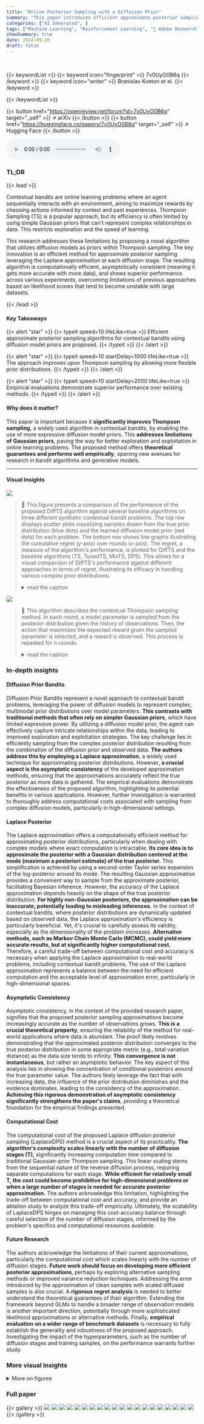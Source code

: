 ```yaml
---
title: "Online Posterior Sampling with a Diffusion Prior"
summary: "This paper introduces efficient approximate posterior sampling for contextual bandits using diffusion model priors, improving Thompson sampling's performance and expressiveness."
categories: ["AI Generated", ]
tags: ["Machine Learning", "Reinforcement Learning", "🏢 Adobe Research",]
showSummary: true
date: 2024-09-26
draft: false
---
```


<br>

{{< keywordList >}}
{{< keyword icon="fingerprint" >}} 7v0UyO0B6q {{< /keyword >}}
{{< keyword icon="writer" >}} Branislav Kveton et el. {{< /keyword >}}
 
{{< /keywordList >}}

{{< button href="https://openreview.net/forum?id=7v0UyO0B6q" target="_self" >}}
↗ arXiv
{{< /button >}}
{{< button href="https://huggingface.co/papers/7v0UyO0B6q" target="_self" >}}
↗ Hugging Face
{{< /button >}}



<audio controls>
    <source src="https://ai-paper-reviewer.com/7v0UyO0B6q/podcast.wav" type="audio/wav">
    Your browser does not support the audio element.
</audio>


### TL;DR


{{< lead >}}

Contextual bandits are online learning problems where an agent sequentially interacts with an environment, aiming to maximize rewards by choosing actions informed by context and past experiences.  Thompson Sampling (TS) is a popular approach, but its efficiency is often limited by using simple Gaussian priors that can't represent complex relationships in data.  This restricts exploration and the speed of learning. 



This research addresses these limitations by proposing a novel algorithm that utilizes diffusion models as priors within Thompson sampling.  The key innovation is an efficient method for approximate posterior sampling leveraging the Laplace approximation at each diffusion stage.  The resulting algorithm is computationally efficient, asymptotically consistent (meaning it gets more accurate with more data), and shows superior performance across various experiments, overcoming limitations of previous approaches based on likelihood scores that tend to become unstable with large datasets.

{{< /lead >}}


#### Key Takeaways

{{< alert "star" >}}
{{< typeit speed=10 lifeLike=true >}} Efficient approximate posterior sampling algorithms for contextual bandits using diffusion model priors are proposed. {{< /typeit >}}
{{< /alert >}}

{{< alert "star" >}}
{{< typeit speed=10 startDelay=1000 lifeLike=true >}} The approach improves upon Thompson sampling by allowing more flexible prior distributions. {{< /typeit >}}
{{< /alert >}}

{{< alert "star" >}}
{{< typeit speed=10 startDelay=2000 lifeLike=true >}} Empirical evaluations demonstrate superior performance over existing methods. {{< /typeit >}}
{{< /alert >}}

#### Why does it matter?
This paper is important because it **significantly improves Thompson sampling**, a widely used algorithm in contextual bandits, by enabling the use of more expressive diffusion model priors. This **addresses limitations of Gaussian priors**, paving the way for better exploration and exploitation in online learning problems. The proposed method offers **theoretical guarantees and performs well empirically**, opening new avenues for research in bandit algorithms and generative models.

------
#### Visual Insights



![](https://ai-paper-reviewer.com/7v0UyO0B6q/figures_7_1.jpg)

> 🔼 This figure presents a comparison of the performance of the proposed DiffTS algorithm against several baseline algorithms on three different synthetic contextual bandit problems.  The top row displays scatter plots visualizing samples drawn from the true prior distribution (blue dots) and the learned diffusion model prior (red dots) for each problem. The bottom row shows line graphs illustrating the cumulative regret (y-axis) over rounds (x-axis). The regret, a measure of the algorithm's performance, is plotted for DiffTS and the baseline algorithms (TS, TunedTS, MixTS, DPS). This allows for a visual comparison of DiffTS's performance against different approaches in terms of regret, illustrating its efficacy in handling various complex prior distributions.
> <details>
> <summary>read the caption</summary>
> Figure 2: Evaluation of DiffTS on three synthetic problems. The first row shows samples from the true (blue) and diffusion model (red) priors. The second row shows the regret of DiffTS and the baselines as a function of round n.
> </details>





![](https://ai-paper-reviewer.com/7v0UyO0B6q/tables_5_1.jpg)

> 🔼 This algorithm describes the contextual Thompson sampling method. In each round, a model parameter is sampled from the posterior distribution given the history of observations. Then, the action that maximizes the expected reward given the sampled parameter is selected, and a reward is observed. This process is repeated for n rounds.
> <details>
> <summary>read the caption</summary>
> Algorithm 3 Contextual Thompson sampling.
> </details>





### In-depth insights


#### Diffusion Prior Bandits
Diffusion Prior Bandits represent a novel approach to contextual bandit problems, leveraging the power of diffusion models to represent complex, multimodal prior distributions over model parameters.  **This contrasts with traditional methods that often rely on simpler Gaussian priors**, which have limited expressive power. By utilizing a diffusion model prior, the agent can effectively capture intricate relationships within the data, leading to improved exploration and exploitation strategies. The key challenge lies in efficiently sampling from the complex posterior distribution resulting from the combination of the diffusion prior and observed data.  **The authors address this by employing a Laplace approximation**, a widely used technique for approximating posterior distributions. However, **a crucial aspect is the asymptotic consistency** of the developed approximation methods, ensuring that the approximations accurately reflect the true posterior as more data is gathered. The empirical evaluations demonstrate the effectiveness of the proposed algorithm, highlighting its potential benefits in various applications. However, further investigation is warranted to thoroughly address computational costs associated with sampling from complex diffusion models, particularly in high-dimensional settings.

#### Laplace Posterior
The Laplace approximation offers a computationally efficient method for approximating posterior distributions, particularly when dealing with complex models where exact computation is intractable.  **Its core idea is to approximate the posterior with a Gaussian distribution centered at the mode (maximum a posteriori estimate) of the true posterior.** This simplification is achieved by using a second-order Taylor series expansion of the log-posterior around its mode.  The resulting Gaussian approximation provides a convenient way to sample from the approximate posterior, facilitating Bayesian inference. However, the accuracy of the Laplace approximation depends heavily on the shape of the true posterior distribution. **For highly non-Gaussian posteriors, the approximation can be inaccurate, potentially leading to misleading inferences.**  In the context of contextual bandits, where posterior distributions are dynamically updated based on observed data, the Laplace approximation's efficiency is particularly beneficial.  Yet, it's crucial to carefully assess its validity, especially as the dimensionality of the problem increases. **Alternative methods, such as Markov Chain Monte Carlo (MCMC), could yield more accurate results, but at significantly higher computational cost.** Therefore, a careful trade-off between computational cost and accuracy is necessary when applying the Laplace approximation to real-world problems, including contextual bandit problems.  The use of the Laplace approximation represents a balance between the need for efficient computation and the acceptable level of approximation error, particularly in high-dimensional spaces.

#### Asymptotic Consistency
Asymptotic consistency, in the context of the provided research paper, signifies that the proposed posterior sampling approximations become increasingly accurate as the number of observations grows.  **This is a crucial theoretical property**, ensuring the reliability of the method for real-world applications where data is abundant. The proof likely involves demonstrating that the approximated posterior distribution converges to the true posterior distribution in some appropriate metric (e.g., total variation distance) as the data size tends to infinity.  **This convergence is not instantaneous**, but rather an asymptotic behavior. The key aspect of this analysis lies in showing the concentration of conditional posteriors around the true parameter value.  The authors likely leverage the fact that with increasing data, the influence of the prior distribution diminishes and the evidence dominates, leading to the consistency of the approximation.   **Achieving this rigorous demonstration of asymptotic consistency significantly strengthens the paper's claims**, providing a theoretical foundation for the empirical findings presented.

#### Computational Cost
The computational cost of the proposed Laplace diffusion posterior sampling (LaplaceDPS) method is a crucial aspect of its practicality.  **The algorithm's complexity scales linearly with the number of diffusion stages (T),** significantly increasing computation time compared to traditional Gaussian-prior Thompson sampling. This linear scaling stems from the sequential nature of the reverse diffusion process, requiring separate computations for each stage.  **While efficient for relatively small T, the cost could become prohibitive for high-dimensional problems or when a large number of stages is needed for accurate posterior approximation.**  The authors acknowledge this limitation, highlighting the trade-off between computational cost and accuracy, and provide an ablation study to analyze this trade-off empirically.  Ultimately, the scalability of LaplaceDPS hinges on managing this cost-accuracy balance through careful selection of the number of diffusion stages, informed by the problem's specifics and computational resources available.

#### Future Research
The authors acknowledge the limitations of their current approximations, particularly the computational cost which scales linearly with the number of diffusion stages.  **Future work should focus on developing more efficient posterior approximations**, perhaps by exploring alternative sampling methods or improved variance reduction techniques.  Addressing the error introduced by the approximation of clean samples with scaled diffused samples is also crucial.  A **rigorous regret analysis** is needed to better understand the theoretical guarantees of their algorithm.  Extending the framework beyond GLMs to handle a broader range of observation models is another important direction, potentially through more sophisticated likelihood approximations or alternative methods. Finally, **empirical evaluation on a wider range of benchmark datasets** is necessary to fully establish the generality and robustness of the proposed approach.  Investigating the impact of the hyperparameters, such as the number of diffusion stages and training samples, on the performance warrants further study.


### More visual insights

<details>
<summary>More on figures
</summary>


![](https://ai-paper-reviewer.com/7v0UyO0B6q/figures_8_1.jpg)

> 🔼 This figure shows the results of the MovieLens experiment, comparing DiffTS with other Thompson sampling baselines (TS, TunedTS, MixTS, and DPS). Subfigure (a) visualizes the learned diffusion prior against the original prior, showing their similarity. Subfigures (b) and (c) present the regret curves for linear and logistic bandit settings, respectively. DiffTS consistently outperforms the baselines, demonstrating its effectiveness in handling high-dimensional data.
> <details>
> <summary>read the caption</summary>
> Figure 3: Evaluation of DiffTS on the MovieLens dataset.
> </details>



![](https://ai-paper-reviewer.com/7v0UyO0B6q/figures_17_1.jpg)

> 🔼 This figure presents the results of the DiffTS algorithm on three different synthetic problems, each showing a unique prior distribution.  The top row displays the true and learned diffusion model priors visually, illustrating the similarity between the two. The bottom row presents a graph comparing the cumulative regret of DiffTS against several baseline algorithms (TS, TunedTS, MixTS, and DPS) over a range of rounds (n). This allows for a direct comparison of DiffTS's performance against established methods in handling different prior distributions.
> <details>
> <summary>read the caption</summary>
> Figure 4: Evaluation of DiffTS on another three synthetic problems. The first row shows samples from the true (blue) and diffusion model (red) priors. The second row shows the regret of DiffTS and the baselines as a function of round n.
> </details>



![](https://ai-paper-reviewer.com/7v0UyO0B6q/figures_17_2.jpg)

> 🔼 The figure shows the results of an experiment on the MNIST dataset, comparing the performance of DiffTS against other methods.  Subfigure (a) displays a visualization comparing the learned diffusion prior and the original prior using UMAP projection. Subfigures (b) and (c) show the regret curves for linear and logistic bandit settings, respectively, comparing DiffTS to TS, TunedTS, MixTS baselines. DiffTS demonstrates lower regret than the others.
> <details>
> <summary>read the caption</summary>
> Figure 5: Evaluation of DiffTS on the MNIST dataset.
> </details>



![](https://ai-paper-reviewer.com/7v0UyO0B6q/figures_18_1.jpg)

> 🔼 This figure presents an ablation study evaluating the performance of the DiffTS algorithm across three different aspects: the number of training samples used for the diffusion prior, the number of diffusion stages (T), and the computational time required per run.  The results are visualized in three separate subplots. (a) shows how the regret changes with different training sample sizes; (b) illustrates the relationship between regret and the number of diffusion steps; and (c) displays the computational cost (time) as a function of the number of diffusion steps.
> <details>
> <summary>read the caption</summary>
> Figure 6: An ablation study of DiffTS on the cross problem: (a) regret with a varying number of samples for training the diffusion prior, (b) regret with a varying number of diffusion stages T, and (c) computation time with a varying number of diffusion stages T.
> </details>



![](https://ai-paper-reviewer.com/7v0UyO0B6q/figures_18_2.jpg)

> 🔼 This figure presents a comparison of different Thompson Sampling algorithms on three synthetic bandit problems with Gaussian mixture priors. The top row visualizes samples from the true and learned diffusion priors for each problem, showcasing the similarity between them. The bottom row displays the Earth Mover's Distance (EMD) between the posterior distributions obtained using various methods (including DiffTS, the proposed approach) and the true posterior distribution, plotted as a function of the sample size (n).  This demonstrates the accuracy and stability of the proposed method, showing that its posterior approximation converges to the true posterior as the sample size increases, outperforming other methods in terms of accuracy.
> <details>
> <summary>read the caption</summary>
> Figure 7: Evaluation on Gaussian mixture variants of the synthetic problems in Figure 2. The first row shows samples from the true (blue) and diffusion model (red) priors. The second row shows the earth mover's distance of DiffTS and baseline posterior distributions from the true posterior as a function of sample size n.
> </details>



</details>






### Full paper

{{< gallery >}}
<img src="https://ai-paper-reviewer.com/7v0UyO0B6q/1.png" class="grid-w50 md:grid-w33 xl:grid-w25" />
<img src="https://ai-paper-reviewer.com/7v0UyO0B6q/2.png" class="grid-w50 md:grid-w33 xl:grid-w25" />
<img src="https://ai-paper-reviewer.com/7v0UyO0B6q/3.png" class="grid-w50 md:grid-w33 xl:grid-w25" />
<img src="https://ai-paper-reviewer.com/7v0UyO0B6q/4.png" class="grid-w50 md:grid-w33 xl:grid-w25" />
<img src="https://ai-paper-reviewer.com/7v0UyO0B6q/5.png" class="grid-w50 md:grid-w33 xl:grid-w25" />
<img src="https://ai-paper-reviewer.com/7v0UyO0B6q/6.png" class="grid-w50 md:grid-w33 xl:grid-w25" />
<img src="https://ai-paper-reviewer.com/7v0UyO0B6q/7.png" class="grid-w50 md:grid-w33 xl:grid-w25" />
<img src="https://ai-paper-reviewer.com/7v0UyO0B6q/8.png" class="grid-w50 md:grid-w33 xl:grid-w25" />
<img src="https://ai-paper-reviewer.com/7v0UyO0B6q/9.png" class="grid-w50 md:grid-w33 xl:grid-w25" />
<img src="https://ai-paper-reviewer.com/7v0UyO0B6q/10.png" class="grid-w50 md:grid-w33 xl:grid-w25" />
<img src="https://ai-paper-reviewer.com/7v0UyO0B6q/11.png" class="grid-w50 md:grid-w33 xl:grid-w25" />
<img src="https://ai-paper-reviewer.com/7v0UyO0B6q/12.png" class="grid-w50 md:grid-w33 xl:grid-w25" />
<img src="https://ai-paper-reviewer.com/7v0UyO0B6q/13.png" class="grid-w50 md:grid-w33 xl:grid-w25" />
<img src="https://ai-paper-reviewer.com/7v0UyO0B6q/14.png" class="grid-w50 md:grid-w33 xl:grid-w25" />
<img src="https://ai-paper-reviewer.com/7v0UyO0B6q/15.png" class="grid-w50 md:grid-w33 xl:grid-w25" />
<img src="https://ai-paper-reviewer.com/7v0UyO0B6q/16.png" class="grid-w50 md:grid-w33 xl:grid-w25" />
<img src="https://ai-paper-reviewer.com/7v0UyO0B6q/17.png" class="grid-w50 md:grid-w33 xl:grid-w25" />
<img src="https://ai-paper-reviewer.com/7v0UyO0B6q/18.png" class="grid-w50 md:grid-w33 xl:grid-w25" />
<img src="https://ai-paper-reviewer.com/7v0UyO0B6q/19.png" class="grid-w50 md:grid-w33 xl:grid-w25" />
<img src="https://ai-paper-reviewer.com/7v0UyO0B6q/20.png" class="grid-w50 md:grid-w33 xl:grid-w25" />
{{< /gallery >}}